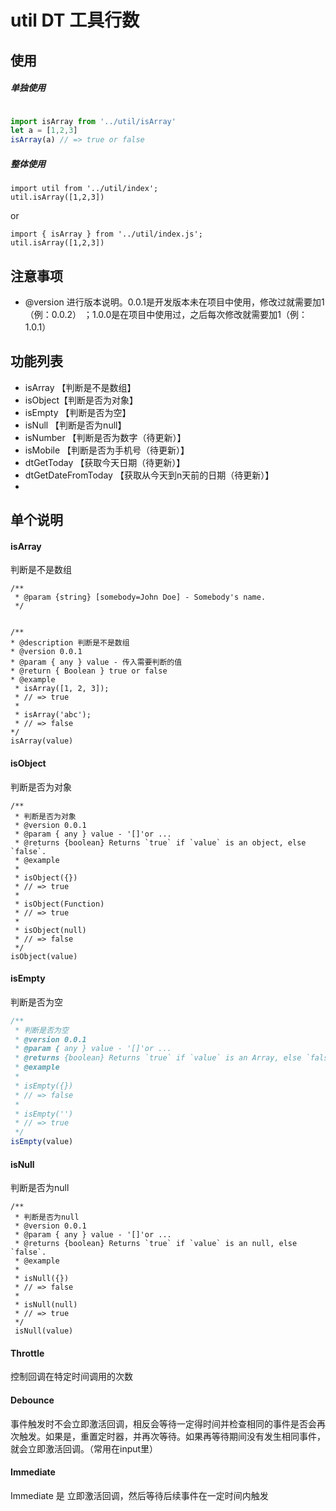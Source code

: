 util
DT 工具行数
=========================
## 使用

##### 单独使用
```js

import isArray from '../util/isArray'
let a = [1,2,3]
isArray(a) // => true or false

```

##### 整体使用

```
import util from '../util/index';
util.isArray([1,2,3])
```
or

```
import { isArray } from '../util/index.js';
util.isArray([1,2,3])
```



## 注意事项
- @version 进行版本说明。0.0.1是开发版本未在项目中使用，修改过就需要加1（例：0.0.2）   ；1.0.0是在项目中使用过，之后每次修改就需要加1（例：1.0.1）



## 功能列表
- isArray 【判断是不是数组】
- isObject【判断是否为对象】
- isEmpty 【判断是否为空】
- isNull 【判断是否为null】
- isNumber 【判断是否为数字（待更新）】
- isMobile 【判断是否为手机号（待更新）】
- dtGetToday 【获取今天日期（待更新）】
- dtGetDateFromToday 【获取从今天到n天前的日期（待更新）】
- 



## 单个说明

#### isArray
判断是不是数组
```
/**
 * @param {string} [somebody=John Doe] - Somebody's name.
 */


/**
* @description 判断是不是数组
* @version 0.0.1
* @param { any } value - 传入需要判断的值
* @return { Boolean } true or false
* @example
 * isArray([1, 2, 3]);
 * // => true
 * 
 * isArray('abc');
 * // => false
*/
isArray(value)
```
#### isObject
判断是否为对象
```
/**
 * 判断是否为对象
 * @version 0.0.1
 * @param { any } value - '[]'or ...
 * @returns {boolean} Returns `true` if `value` is an object, else `false`.
 * @example
 *
 * isObject({})
 * // => true
 *
 * isObject(Function)
 * // => true
 *
 * isObject(null)
 * // => false
 */
isObject(value)
```
#### isEmpty
判断是否为空 
```js
/**
 * 判断是否为空 
 * @version 0.0.1
 * @param { any } value - '[]'or ...
 * @returns {boolean} Returns `true` if `value` is an Array, else `false`.
 * @example
 *
 * isEmpty({})
 * // => false
 *
 * isEmpty('')
 * // => true
 */
isEmpty(value)
```
#### isNull
判断是否为null 
```
/**
 * 判断是否为null
 * @version 0.0.1
 * @param { any } value - '[]'or ...
 * @returns {boolean} Returns `true` if `value` is an null, else `false`.
 * @example
 *
 * isNull({})
 * // => false
 *
 * isNull(null)
 * // => true
 */
 isNull(value)
```
#### Throttle
控制回调在特定时间调用的次数

#### Debounce
事件触发时不会立即激活回调，相反会等待一定得时间并检查相同的事件是否会再次触发。如果是，重置定时器，并再次等待。如果再等待期间没有发生相同事件，就会立即激活回调。（常用在input里）
#### Immediate
Immediate 是 立即激活回调，然后等待后续事件在一定时间内触发